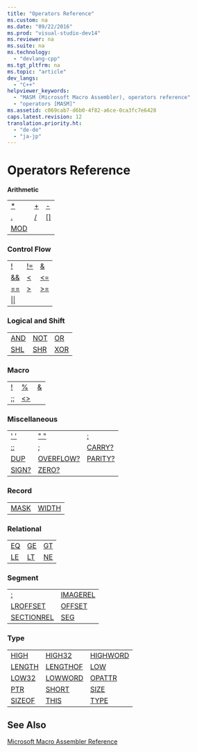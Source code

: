 ```yaml
---
title: "Operators Reference"
ms.custom: na
ms.date: "09/22/2016"
ms.prod: "visual-studio-dev14"
ms.reviewer: na
ms.suite: na
ms.technology: 
  - "devlang-cpp"
ms.tgt_pltfrm: na
ms.topic: "article"
dev_langs: 
  - "C++"
helpviewer_keywords: 
  - "MASM (Microsoft Macro Assembler), operators reference"
  - "operators [MASM]"
ms.assetid: c069cab7-d6b0-4f82-a6ce-0ca3fc7e6428
caps.latest.revision: 12
translation.priority.ht: 
  - "de-de"
  - "ja-jp"
---
```

# Operators Reference
**Arithmetic**  
  
||||  
|-|-|-|  
|[*](../vs140/operator--.md)|[+](../vs140/operator--.md)|[-](../vs140/operator--2.md)|  
|[.](../vs140/operator-..md)|[/](../vs140/operator--1.md)|[&#91;&#93;](../vs140/operator.md)|  
|[MOD](../vs140/operator-mod.md)|||  
  
### Control Flow  
  
||||  
|-|-|-|  
|[!](../vs140/operator-!--masm-.md)|[!=](../vs140/operator-!=--masm-.md)|[&](../vs140/operator-----masm-.md)|  
|[&&](../vs140/operator-----masm-run-time-.md)|[<](../vs140/operator----masm-run-time-.md)|[\<=](../vs140/operator--=--masm-run-time-.md)|  
|[==](../vs140/operator-==--masm-run-time-.md)|[>](../vs140/operator----masm-run-time-.md)|[>=](../vs140/operator--=--masm-run-time-.md)|  
|[&#124;&#124;](../vs140/operator---.md)|||  
  
### Logical and Shift  
  
||||  
|-|-|-|  
|[AND](../vs140/operator-and.md)|[NOT](../vs140/operator-not.md)|[OR](../vs140/operator-or.md)|  
|[SHL](../vs140/operator-shl.md)|[SHR](../vs140/operator-shr.md)|[XOR](../vs140/operator-xor.md)|  
  
### Macro  
  
||||  
|-|-|-|  
|[!](../vs140/operator-!--masm-run-time-.md)|[%](../vs140/operator--.md)|[&](../vs140/operator--.md)|  
|[;;](../vs140/operator-;;.md)|[<>](../vs140/operator---.md)||  
  
### Miscellaneous  
  
||||  
|-|-|-|  
|[' '](../vs140/operator----.md)|[" "](../vs140/operator----.md)|[:](../vs140/operator--.md)|  
|[::](../vs140/operator-;;.md)|[;](../vs140/operator-;.md)|[CARRY?](../vs140/operator-carry-.md)|  
|[DUP](../vs140/operator-dup.md)|[OVERFLOW?](../vs140/operator-overflow-.md)|[PARITY?](../vs140/operator-parity-.md)|  
|[SIGN?](../vs140/operator-sign-.md)|[ZERO?](../vs140/operator-zero-.md)||  
  
### Record  
  
|||  
|-|-|  
|[MASK](../vs140/operator-mask.md)|[WIDTH](../vs140/operator-width.md)|  
  
### Relational  
  
||||  
|-|-|-|  
|[EQ](../vs140/operator-eq.md)|[GE](../vs140/operator-ge.md)|[GT](../vs140/operator-gt.md)|  
|[LE](../vs140/operator-le.md)|[LT](../vs140/operator-lt.md)|[NE](../vs140/operator-ne.md)|  
  
### Segment  
  
|||  
|-|-|  
|[:](../vs140/operator--.md)|[IMAGEREL](../vs140/operator-imagerel.md)|  
|[LROFFSET](../vs140/operator-lroffset.md)|[OFFSET](../vs140/operator-offset.md)|  
|[SECTIONREL](../vs140/operator-sectionrel.md)|[SEG](../vs140/operator-seg.md)|  
  
### Type  
  
||||  
|-|-|-|  
|[HIGH](../vs140/operator-high.md)|[HIGH32](../vs140/operator-high32.md)|[HIGHWORD](../vs140/operator-highword.md)|  
|[LENGTH](../vs140/operator-length.md)|[LENGTHOF](../vs140/operator-lengthof.md)|[LOW](../vs140/operator-low.md)|  
|[LOW32](../vs140/operator-low32.md)|[LOWWORD](../vs140/operator-lowword.md)|[OPATTR](../vs140/operator-opattr.md)|  
|[PTR](../vs140/operator-ptr.md)|[SHORT](../vs140/operator-short.md)|[SIZE](../vs140/operator-size.md)|  
|[SIZEOF](../vs140/operator-sizeof.md)|[THIS](../vs140/operator-this.md)|[TYPE](../vs140/operator-type.md)|  
  
## See Also  
 [Microsoft Macro Assembler Reference](../vs140/microsoft-macro-assembler-reference.md)